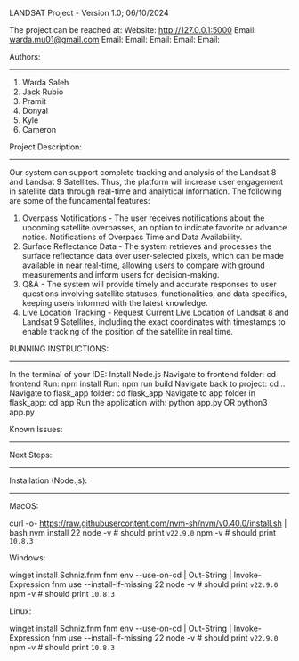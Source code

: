 LANDSAT Project - Version 1.0; 06/10/2024

The project can be reached at:
Website: http://127.0.0.1:5000
Email: warda.mu01@gmail.com
Email: 
Email: 
Email: 
Email:
Email:

Authors:
___________

1. Warda Saleh
2. Jack Rubio
3. Pramit 
4. Donyal 
5. Kyle 
6. Cameron 


Project Description:
___________________
Our system can support complete tracking and analysis of the Landsat 8 and Landsat 9 Satellites. Thus, the platform will increase user engagement 
in satellite data through real-time and analytical information. The following are some of the fundamental features:

1.	Overpass Notifications - The user receives notifications about the upcoming satellite overpasses, an option to indicate favorite or advance 
notice. Notifications of Overpass Time and Data Availability.
2.	Surface Reflectance Data - The system retrieves and processes the surface reflectance data over user-selected pixels, which can be made available in near
real-time, allowing users to compare with ground measurements and inform users for decision-making.
3.	Q&A - The system will provide timely and accurate responses to user questions involving satellite statuses, functionalities, and data specifics, keeping
users informed with the latest knowledge.
4.	Live Location Tracking - Request Current Live Location of Landsat 8 and Landsat 9 Satellites, including the exact coordinates with timestamps to enable tracking
of the position of the satellite in real time.


RUNNING INSTRUCTIONS:
____________________
In the terminal of your IDE:
Install Node.js
Navigate to frontend folder: cd frontend
Run: npm install
Run: npm run build
Navigate back to project: cd ..
Navigate to flask_app folder: cd flask_app
Navigate to app folder in flask_app: cd app
Run the application with: 
  python app.py
OR
  python3 app.py


Known Issues:
___________





Next Steps:
__________




Installation (Node.js):
______________________
MacOS:

curl -o- https://raw.githubusercontent.com/nvm-sh/nvm/v0.40.0/install.sh | bash
nvm install 22
node -v # should print `v22.9.0`
npm -v # should print `10.8.3`

Windows:

winget install Schniz.fnm
fnm env --use-on-cd | Out-String | Invoke-Expression
fnm use --install-if-missing 22
node -v # should print `v22.9.0`
npm -v # should print `10.8.3`

Linux:

winget install Schniz.fnm
fnm env --use-on-cd | Out-String | Invoke-Expression
fnm use --install-if-missing 22
node -v # should print `v22.9.0`
npm -v # should print `10.8.3`


